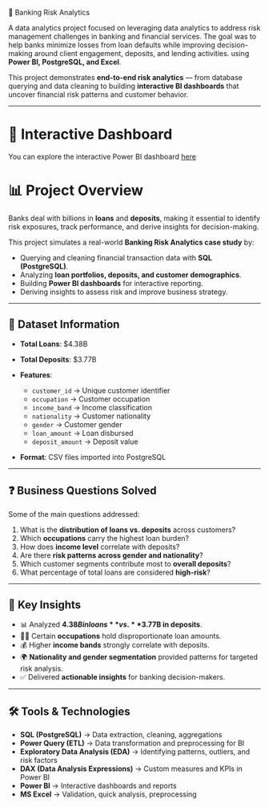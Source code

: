  🏦 Banking Risk Analytics  

A data analytics project focused on leveraging data analytics to address risk management challenges in banking and financial services. The goal was to help banks minimize losses from loan defaults while improving decision-making around client engagement, deposits, and lending activities. using **Power BI, PostgreSQL, and Excel**.  

This project demonstrates **end-to-end risk analytics** — from database querying and data cleaning to building **interactive BI dashboards** that uncover financial risk patterns and customer behavior.  

---

# 🔗 Interactive Dashboard
You can explore the interactive Power BI dashboard [here](https://app.powerbi.com/view?r=eyJrIjoiZGIxYzJjOWYtNTM3Ni00ODgwLTk4ZDItZTQ2MzM2NTc4MjYxIiwidCI6ImRhZmY5YmFjLWRlOTQtNDYzYy1iMzFhLWI0NTFiMWFlMzMwOCJ9&pageName=cec252c6edbfe028566f)


# 📊 Project Overview  

Banks deal with billions in **loans** and **deposits**, making it essential to identify risk exposures, track performance, and derive insights for decision-making.  

This project simulates a real-world **Banking Risk Analytics case study** by:  
- Querying and cleaning financial transaction data with **SQL (PostgreSQL)**.  
- Analyzing **loan portfolios, deposits, and customer demographics**.  
- Building **Power BI dashboards** for interactive reporting.  
- Deriving insights to assess risk and improve business strategy.  

---

## 📂 Dataset Information  

- **Total Loans**: $4.38B  
- **Total Deposits**: $3.77B  
- **Features**:  
  - `customer_id` → Unique customer identifier  
  - `occupation` → Customer occupation  
  - `income_band` → Income classification  
  - `nationality` → Customer nationality  
  - `gender` → Customer gender  
  - `loan_amount` → Loan disbursed  
  - `deposit_amount` → Deposit value  

- **Format**: CSV files imported into PostgreSQL  

---


## ❓ Business Questions Solved  

Some of the main questions addressed:  
1. What is the **distribution of loans vs. deposits** across customers?  
2. Which **occupations** carry the highest loan burden?  
3. How does **income level** correlate with deposits?  
4. Are there **risk patterns across gender and nationality**?  
5. Which customer segments contribute most to **overall deposits**?  
6. What percentage of total loans are considered **high-risk**?  

---

## 🚀 Key Insights  

- 📊 Analyzed **$4.38B in loans** vs. **$3.77B in deposits**.  
- 👨‍💼 Certain **occupations** hold disproportionate loan amounts.  
- 💰 Higher **income bands** strongly correlate with deposits.  
- 🌍 **Nationality and gender segmentation** provided patterns for targeted risk analysis.  
- ✅ Delivered **actionable insights** for banking decision-makers.  

---

## 🛠️ Tools & Technologies  

- **SQL (PostgreSQL)** → Data extraction, cleaning, aggregations  
- **Power Query (ETL)** → Data transformation and preprocessing for BI  
- **Exploratory Data Analysis (EDA)** → Identifying patterns, outliers, and risk factors  
- **DAX (Data Analysis Expressions)** → Custom measures and KPIs in Power BI  
- **Power BI** → Interactive dashboards and reports  
- **MS Excel** → Validation, quick analysis, preprocessing  
